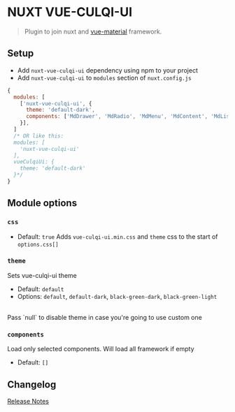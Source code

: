 # NUXT VUE-CULQI-UI
<!-- [![npm (scoped with tag)](https://img.shields.io/npm/v/nuxt-vue-material/latest.svg?style=flat-square)](https://npmjs.com/package/nuxt-vue-material)
[![npm](https://img.shields.io/npm/dt/nuxt-vue-material.svg?style=flat-square)](https://npmjs.com/package/nuxt-vue-material) -->

> Plugin to join nuxt and [vue-material](https://github.com/xavivzla/culqi-ui) framework.

## Setup
- Add `nuxt-vue-culqi-ui` dependency using npm to your project
- Add `nuxt-vue-culqi-ui` to `modules` section of `nuxt.config.js`
```js
{
  modules: [
    ['nuxt-vue-culqi-ui', {
      theme: 'default-dark',
      components: ['MdDrawer', 'MdRadio', 'MdMenu', 'MdContent', 'MdList', 'MdButton', 'MdToolbar',]
    }],
  ]
  /* OR like this:
  modules: [
    'nuxt-vue-culqi-ui'
  ],
  vueCulqiUi: {
    theme: 'default-dark'
  }*/
}
```

## Module options

### `css`
- Default: `true`
Adds `vue-culqi-ui.min.css` and `theme` css to the start of `options.css[]`

### `theme`
Sets vue-culqi-ui theme
- Default: `default`
- Options: `default`, `default-dark`, `black-green-dark`, `black-green-light`
<br/>
Pass `null` to disable theme in case you're going to use custom one

### `components`
Load only selected components. Will load all framework if empty
- Default: `[]`

## Changelog
[Release Notes](./CHANGELOG.md)